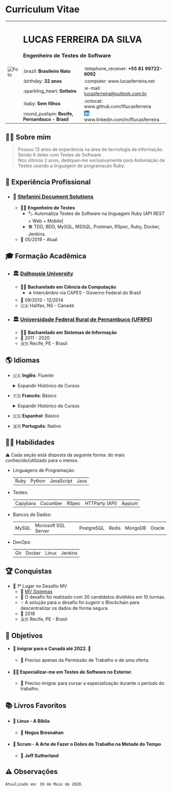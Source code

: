 # Curriculum Vitae

<table>
  <tr>
    <td rowspan="7">
      <img src='https://avatars2.githubusercontent.com/u/5920654?s=460&u=58910df8cdac7a24bba00e0be05d5fe97d6695ac&v=4' alt='Foto' width='320'>
    </td>
  </tr>
  <tr>
    <td colspan="2">
      <h1>LUCAS FERREIRA DA SILVA</h1>
      <h3>Engenheiro de Testes de Software</h3>
    </td>
  </tr>
  <tr>
    <td>:brazil: <b>Brasileiro Nato</b></td>
    <td>:telephone_receiver: <b>+55 81 99722-6092</b></td>
  </tr>
  <tr>
    <td>:birthday: <b>32 anos</b></td>
    <td>:computer: www.lucasferreira.net</td>
  </tr>
  <tr>
    <td>:sparkling_heart: <b>Solteiro</b></td>
    <td>:e-mail: <a href="mailto:lucasferreira@outlook.com.br">lucasferreira@outlook.com.br</a></td>
  </tr>
  <tr>
    <td>:baby: <b>Sem filhos</b></td>
    <td>:octocat: www.github.com/lflucasferreira</td>
  </tr>
  <tr>
    <td>:round_pushpin: <b>Recife, Pernambuco - Brasil</b></td>
    <td><img src="../images/linkedin.png"> www.linkedin.com/in/lflucasferreira</td>
  </tr>
</table>

## :raising_hand_man: Sobre mim

> Possuo 13 anos de experiência na área de tecnologia da informação. Sendo 6 deles com Testes de Software.  
> Nos últimos 2 anos, dediquei-me exclusivamente para Automação de Testes usando a linguagem de programação Ruby.

## :briefcase: Experiência Profissional

- ### :office: <a href="http://www.stefanini.com">Stefanini Document Solutions</a>

  - :man_office_worker: __Engenheiro de Testes__
    - :label: Automatiza Testes de Software na linguagem Ruby [API REST + Web + Mobile]
    - :hammer_and_wrench: TDD, BDD, MySQL, MSSQL, Postman, RSpec, Ruby, Docker, Jenkins.
  - :calendar: 05/2019 - Atual

## :mortar_board: Formação Acadêmica

- ### :classical_building: <a href="http://www.dal.ca">Dalhousie University</a>

  - :man_student: __Bacharelado em Ciência da Computação__
    - :airplane: Intercâmbio via CAPES - Governo Federal do Brasil
  - :calendar: 09/2013 - 12/2014
  - :canada: Halifax, NS - Canadá

<!-- Bachelor of Computer Science, BCS -->

- ### :classical_building: <a href="http://www.ufrpe.br">Universidade Federal Rural de Pernambuco (UFRPE)</a>

  - :man_student: __Bacharelado em Sistemas de Informação__
  - :calendar: 2011 - 2020
  - :brazil: Recife, PE - Brasil

## :earth_americas: Idiomas

- :us: __Inglês__: Fluente

  <details>
    <summary>Expandir Histórico de Cursos</summary>

    - #### :us: <a href="http://www.dal.ca">English as a Second Language (ESL)</a>

      - :globe_with_meridians: Acadêmico
      - :school: __Dalhousie University__
      - :clock1: 60h
      - :calendar: 09/2013 - 12/2013
      - :canada: Halifax, NS - Canadá

    - #### :us: <a href="https://mindsidiomas.com.br">Inglês 18 Meses</a>

      - :globe_with_meridians: Básico ao Avançado
      - :school: __Minds English School__
      - :clock1: 400h
      - :calendar: 01/2012 - 08/2013
      - :brazil: Recife, PE - Brasil
  </details>

- :fr: __Francês__: Básico

  <details>
    <summary>Expandir Histórico de Cursos</summary>

    - ### :fr: <a href="http://www.ufrpe.br">Francês Básico 1 (A1)</a>

      - :globe_with_meridians: Básico
      - :school: __Universidade Federal Rural de Pernambuco (UFRPE)__
      - :clock1: 30h
      - :calendar: 03/2013 - 07/2013
      - :brazil: Recife, PE - Brasil
  </details>

- :es: __Espanhol__: Básico
- :brazil: __Português__: Nativo

## :ng_man: Habilidades

  :warning: Cada seção está disposta da seguinte forma: do mais conhecido/utilizado para o menos.

- Linguagens de Programação:

  <table>
    <tr>
      <td>Ruby</td>
      <td>Python</td>
      <td>JavaScript</td>
      <td>Java</td>
    </tr>
  </table>

- Testes:

  <table>
    <tr>
      <td>Capybara</td>
      <td>Cucumber</td>
      <td>RSpec</td>
      <td>HTTParty (API)</td>
      <td>Appium</td>
    </tr>
  </table>

- Bancos de Dados:

  <table>
    <tr>
      <td>MySQL</td>
      <td>Microsoft SQL Server</td>
      <td>PostgreSQL</td>
      <td>Redis</td>
      <td>MongoDB</td>
      <td>Oracle</td>
    </tr>
  </table>

- DevOps:

  <table>
    <tr>
      <td>Git</td>
      <td>Docker</td>
      <td>Linux</td>
      <td>Jenkins</td>
    </tr>
  </table>

## :trophy: Conquistas

- :1st_place_medal: 1º Lugar no Desafio MV
  - :office: <a href="http://www.mv.com.br">MV Sistemas</a>
  - :bookmark: O desafio foi realizado com 30 candidatos divididos em 10 turmas.
  - :bulb: A solução para o desafio foi sugerir o Blockchain para descentralizar os dados de forma segura.
  - :calendar: 2018
  - :brazil: Recife, PE - Brasil

## :dart: Objetivos

- #### :flight_departure: Imigrar para o Canadá até 2022. :crossed_fingers:
  - :memo: Preciso apenas da Permissão de Trabalho e de uma oferta.

- #### :man_technologist: Especializar-me em Testes de Software no Exterior.
  - :memo: Preciso imigrar para cursar a especialização durante o período do trabalho.

## :books: Livros Favoritos

- #### :book: Linux - A Bíblia
  - :rocket: __Negus Bresnahan__

- #### :book: Scrum - A Arte de Fazer o Dobro do Trabalho na Metade do Tempo
  - :rocket: __Jeff Sutherland__

## :warning: Observações

    Atualizado em: 19 de Maio de 2020.